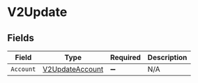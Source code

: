 # V2Update


## Fields

| Field                                                         | Type                                                          | Required                                                      | Description                                                   |
| ------------------------------------------------------------- | ------------------------------------------------------------- | ------------------------------------------------------------- | ------------------------------------------------------------- |
| `Account`                                                     | [V2UpdateAccount](../../Models/Components/V2UpdateAccount.md) | :heavy_minus_sign:                                            | N/A                                                           |